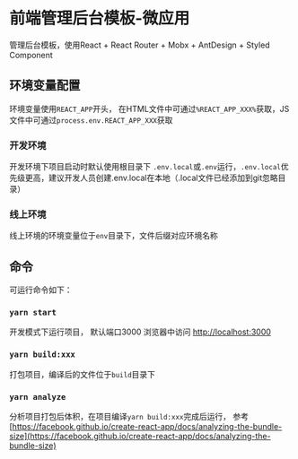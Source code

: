 # 前端管理后台模板-微应用

管理后台模板，使用React + React Router + Mobx + AntDesign + Styled Component

## 环境变量配置

环境变量使用`REACT_APP`开头， 在HTML文件中可通过`%REACT_APP_XXX%`获取，JS文件中可通过`process.env.REACT_APP_XXX`获取

### 开发环境

开发环境下项目启动时默认使用根目录下 `.env.local`或`.env`运行，`.env.local`优先级更高，建议开发人员创建.env.local在本地（.local文件已经添加到git忽略目录）

### 线上环境

线上环境的环境变量位于`env`目录下，文件后缀对应环境名称

## 命令

可运行命令如下：

### `yarn start`

开发模式下运行项目， 默认端口3000
浏览器中访问 [http://localhost:3000](http://localhost:3000)

### `yarn build:xxx`

打包项目，编译后的文件位于`build`目录下

### `yarn analyze`

分析项目打包后体积，在项目编译`yarn build:xxx`完成后运行， 参考[https://facebook.github.io/create-react-app/docs/analyzing-the-bundle-size](https://facebook.github.io/create-react-app/docs/analyzing-the-bundle-size)
